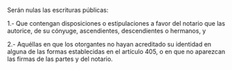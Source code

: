 Serán nulas las escrituras públicas:

1.- Que contengan disposiciones o estipulaciones a favor del notario que las autorice, de su cónyuge, ascendientes, descendientes o hermanos, y

2.- Aquéllas en que los otorgantes no hayan acreditado su identidad en alguna de las formas establecidas en el artículo 405, o en que no aparezcan las firmas de las partes y del notario.
